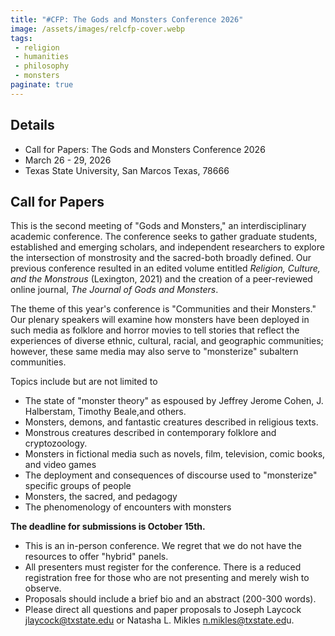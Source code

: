 ```yaml
---
title: "#CFP: The Gods and Monsters Conference 2026"
image: /assets/images/relcfp-cover.webp
tags:
 - religion
 - humanities
 - philosophy
 - monsters
paginate: true 
---
```

## Details
- Call for Papers: The Gods and Monsters Conference 2026
- March 26 - 29, 2026
- Texas State University, San Marcos Texas, 78666

## Call for Papers
This is the second meeting of "Gods and Monsters," an interdisciplinary academic conference. The conference seeks to gather graduate students, established and emerging scholars, and independent researchers to explore the intersection of monstrosity and the sacred-both broadly defined. Our previous conference resulted in an edited volume entitled *Religion, Culture, and the Monstrous* (Lexington, 2021) and the creation of a peer-reviewed online journal, *The Journal of Gods and Monsters*.

The theme of this year's conference is "Communities and their Monsters." Our plenary speakers will examine how monsters have been deployed in such media as folklore and horror movies to tell stories that reflect the experiences of diverse ethnic, cultural, racial, and geographic communities; however, these same media may also serve to "monsterize" subaltern communities.

Topics include but are not limited to

-   The state of "monster theory" as espoused by Jeffrey Jerome Cohen, J. Halberstam, Timothy Beale,and others.
-   Monsters, demons, and fantastic creatures described in religious texts.
-   Monstrous creatures described in contemporary folklore and cryptozoology.
-   Monsters in fictional media such as novels, film, television, comic books, and video games
-   The deployment and consequences of discourse used to "monsterize" specific groups of people
-   Monsters, the sacred, and pedagogy
-   The phenomenology of encounters with monsters

**The deadline for submissions is October 15th.**

-   This is an in-person conference. We regret that we do not have the resources to offer "hybrid" panels.
-   All presenters must register for the conference. There is a reduced registration free for those who are not presenting and merely wish to observe.
-   Proposals should include a brief bio and an abstract (200-300 words).
-   Please direct all questions and paper proposals to Joseph Laycock <jlaycock@txstate.edu> or Natasha L. Mikles <n.mikles@txstate.ed>u.